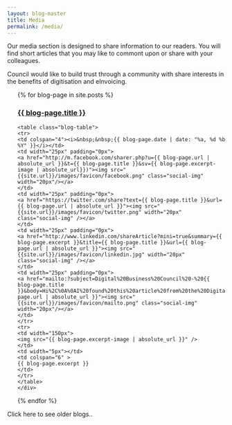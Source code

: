 ```yaml
---
layout: blog-master
title: Media
permalink: /media/
---
```


Our media section is designed to share information to our readers.  You will find short articles that you may like to commont upon or share with your colleagues.

Council would like to build trust through a community with share interests in the benefits of digitisation and eInvoicing.

<ul>
  {% for blog-page in site.posts %}
    <div class="blog-excerpt">
    <a href="{{ blog-page.url | absolute_url }}"><h3>{{ blog-page.title }}</h3></a>
    
    <table class="blog-table">
    <tr>
    <td colspan="4"><i>&nbsp;&nbsp;{{ blog-page.date | date: "%a, %d %b %Y" }}</i></td>
    <td width="25px" padding="0px">
    <a href="http://m.facebook.com/sharer.php?u={{ blog-page.url | absolute_url }}&t={{ blog-page.title }}&sv={{ blog-page.excerpt-image | absolute_url}})"><img src="{{site.url}}/images/favicon/facebook.png" class="social-img" width="20px"/></a>
    </td>
    <td width="25px" padding="0px">
    <a href="https://twitter.com/share?text={{ blog-page.title }}&url={{ blog-page.url | absolute_url }}"><img src="{{site.url}}/images/favicon/twitter.png" width="20px" class="social-img" /></a>
    </td>
    <td width="25px" padding="0px">
    <a href="http://www.linkedin.com/shareArticle?mini=true&summary={{ blog-page.excerpt }}&title={{ blog-page.title }}&url={{ blog-page.url | absolute_url }}"><img src="{{site.url}}/images/favicon/linkedin.jpg" width="20px" class="social-img" /></a>
    </td>
    <td width="25px" padding="0px">
    <a href="mailto:?subject=Digital%20Business%20Council%20-%20{{ blog-page.title }}&body=Hi%2C%0A%0AI%20found%20this%20article%20from%20the%20Digital%20Business%20Council%20that%20I%20thought%20you%20might%20be%20interested%20in%3A%20%0A%0A{{blog-page.url | absolute_url }}"><img src="{{site.url}}/images/favicon/mailto.png" class="social-img" width="20px"/></a>
    </td>
    </tr>
    <tr>
    <td width="150px">
    <img src="{{ blog-page.excerpt-image | absolute_url }}" /> 
    </td>
    <td width="5px"></td>
    <td colspan="6" >
    {{ blog-page.excerpt }}
    </td>
    </tr>
    </table>
    </div>
  {% endfor %}
</ul>
Click here to see older blogs..
